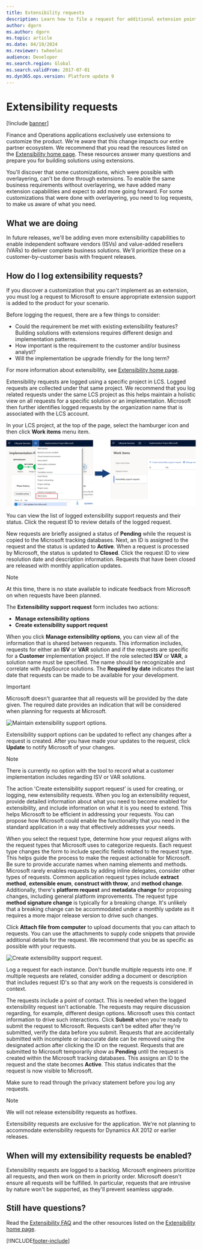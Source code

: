 ```yaml
---
title: Extensibility requests
description: Learn how to file a request for additional extension points for Finance and Operations to prepare you for building solutions using extensions.
author: dgorn
ms.author: dgorn
ms.topic: article
ms.date: 04/19/2024
ms.reviewer: twheeloc
audience: Developer
ms.search.region: Global
ms.search.validFrom: 2017-07-01
ms.dyn365.ops.version: Platform update 9
---
```


# Extensibility requests

[!include [banner](../includes/banner.md)]

Finance and Operations applications exclusively use extensions to customize the product. We're aware that this change impacts our entire partner ecosystem. We recommend that you read the resources listed on the [Extensibility home page](extensibility-home-page.md). These resources answer many questions and prepare you for building solutions using extensions.

You'll discover that some customizations, which were possible with overlayering, can't be done through extensions. To enable the same business requirements without overlayering, we have added many extension capabilities and expect to add more going forward. For some customizations that were done with overlayering, you need to log requests, to make us aware of what you need.

## What we are doing
In future releases, we'll be adding even more extensibility capabilities to enable independent software vendors (ISVs) and value-added resellers (VARs) to deliver complete business solutions. We'll prioritize these on a customer-by-customer basis with frequent releases.

## How do I log extensibility requests?
If you discover a customization that you can't implement as an extension, you must log a request to Microsoft to ensure appropriate extension support is added to the product for your scenario.

Before logging the request, there are a few things to consider:  
- Could the requirement be met with existing extensibility features? Building solutions with extensions requires different design and implementation patterns.
- How important is the requirement to the customer and/or business analyst?  
- Will the implementation be upgrade friendly for the long term?

For more information about extensibility, see [Extensibility home page](extensibility-home-page.md).

Extensibility requests are logged using a specific project in LCS. Logged requests are collected under that same project. We recommend that you log related requests under the same LCS project as this helps maintain a holistic view on all requests for a specific solution or an implementation. Microsoft then further identifies logged requests by the organization name that is associated with the LCS account.

In your LCS project, at the top of the page, select the hamburger icon and then click **Work items** menu item.

![Extensibility support requests.](media/extensibility-work-items.jpg)

You can view the list of logged extensibility support requests and their status. Click the request ID to review details of the logged request. 

New requests are briefly assigned a status of **Pending** while the request is copied to the Microsoft tracking databases. Next, an ID is assigned to the request and the status is updated to **Active**. When a request is processed by Microsoft, the status is updated to **Closed**. Click the request ID to view resolution date and description information. Requests that have been closed are released with monthly application updates.

  > [!NOTE]
  > At this time, there is no state available to indicate feedback from Microsoft on when requests have been planned. 

The **Extensibility support request** form includes two actions:

- **Manage extensibility options**
- **Create extensibility support request**

When you click **Manage extensibility options**, you can view all of the information that is shared between requests. This information includes, requests for either an **ISV** or **VAR** solution and if the requests are specific for a **Customer** implementation project. If the role selected **ISV** or **VAR**, a solution name must be specified. The name should be recognizable and correlate with AppSource solutions. The **Required by date** indicates the last date that requests can be made to be available for your development. 

  > [!IMPORTANT]
  > Microsoft doesn't guarantee that all requests will be provided by the date given. The required date provides an indication that will be considered when planning for requests at Microsoft.


![Maintain extensibility support options.](media/extensibility-options.png)

Extensibility support options can be updated to reflect any changes after a request is created. After you have made your updates to the request, click **Update** to notify Microsoft of your changes.

> [!NOTE]
> There is currently no option with the tool to record what a customer implementation includes regarding ISV or VAR solutions. 

The action 'Create extensibility support request' is used for creating, or logging, new extensibility requests. When you log an extensibility request, provide detailed information about what you need to become enabled for extensibility, and include information on what it is you need to extend. This helps Microsoft to be efficient in addressing your requests. You can propose how Microsoft could enable the functionality that you need in the standard application in a way that effectively addresses your needs. 

When you select the request type, determine how your request aligns with the request types that Microsoft uses to categorize requests. Each request type changes the form to include specific fields related to the request type. This helps guide the process to make the request actionable for Microsoft. Be sure to provide accurate names when naming elements and methods.
Microsoft rarely enables requests by adding inline delegates, consider other types of requests. Common application request types include **extract method**, **extensible enum**, **construct with throw**, and **method change**. Additionally, there's **platform request** and **metadata change** for proposing changes, including general platform improvements. The request type **method signature change** is typically for a breaking change. It's unlikely that a breaking change can be accommodated under a monthly update as it requires a more major release version to drive such changes.  

Click **Attach file from computer** to upload documents that you can attach to requests. You can use the attachments to supply code snippets that provide additional details for the request. We recommend that you be as specific as possible with your requests.

![Create extensibility support request.](media/create-extensibility-request.png)

Log a request for each instance. Don't bundle multiple requests into one. If multiple requests are related, consider adding a document or description that includes request ID's so that any work on the requests is considered in context.

The requests include a point of contact. This is needed when the logged extensibility request isn't actionable. The requests may require discussion regarding, for example, different design options. Microsoft uses this contact information to drive such interactions.
Click **Submit** when you're ready to submit the request to Microsoft. Requests can’t be edited after they're submitted, verify the data before you submit. Requests that are accidentally submitted with incomplete or inaccurate date can be removed using the designated action after clicking the ID on the request.
Requests that are submitted to Microsoft temporarily show as **Pending** until the request is created within the Microsoft tracking databases. This assigns an ID to the request and the state becomes **Active**. This status indicates that the request is now visible to Microsoft.

Make sure to read through the privacy statement before you log any requests.

> [!NOTE]
> We will not release extensibility requests as hotfixes.  

Extensibility requests are exclusive for the application. We're not planning to accommodate extensibility requests for Dynamics AX 2012 or earlier releases.

## When will my extensibility requests be enabled?

Extensibility requests are logged to a backlog. Microsoft engineers prioritize all requests, and then work on them in priority order. Microsoft doesn't ensure all requests will be fulfilled. In particular, requests that are intrusive by nature won't be supported, as they'll prevent seamless upgrade.

## Still have questions?

Read the [Extensibility FAQ](app-sealing-faq.md) and the other resources listed on the [Extensibility home page](extensibility-home-page.md).


[!INCLUDE[footer-include](../../../includes/footer-banner.md)]
